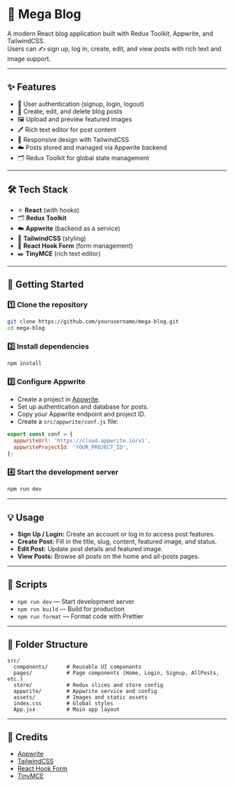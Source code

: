 # 🚀 Mega Blog

A modern React blog application built with Redux Toolkit, Appwrite, and TailwindCSS.  
Users can ✍️ sign up, log in, create, edit, and view posts with rich text and image support.

---

## ✨ Features

- 🔐 User authentication (signup, login, logout)
- 📝 Create, edit, and delete blog posts
- 🖼️ Upload and preview featured images
- 🖊️ Rich text editor for post content
- 📱 Responsive design with TailwindCSS
- ☁️ Posts stored and managed via Appwrite backend
- 🗂️ Redux Toolkit for global state management

---

## 🛠️ Tech Stack

- ⚛️ **React** (with hooks)
- 🗂️ **Redux Toolkit**
- ☁️ **Appwrite** (backend as a service)
- 🎨 **TailwindCSS** (styling)
- 📝 **React Hook Form** (form management)
- ✒️ **TinyMCE** (rich text editor)

---

## 🚦 Getting Started

### 1️⃣ Clone the repository

```sh
git clone https://github.com/yourusername/mega-blog.git
cd mega-blog
```

### 2️⃣ Install dependencies

```sh
npm install
```

### 3️⃣ Configure Appwrite

- Create a project in [Appwrite](https://appwrite.io/).
- Set up authentication and database for posts.
- Copy your Appwrite endpoint and project ID.
- Create a `src/appwrite/conf.js` file:

```js
export const conf = {
  appwriteUrl: 'https://cloud.appwrite.io/v1',
  appwriteProjectId: 'YOUR_PROJECT_ID',
};
```

### 4️⃣ Start the development server

```sh
npm run dev
```

---

## 💡 Usage

- **Sign Up / Login:** Create an account or log in to access post features.
- **Create Post:** Fill in the title, slug, content, featured image, and status.
- **Edit Post:** Update post details and featured image.
- **View Posts:** Browse all posts on the home and all-posts pages.

---

## 📜 Scripts

- `npm run dev` — Start development server
- `npm run build` — Build for production
- `npm run format` — Format code with Prettier

---

## 📁 Folder Structure

```
src/
  components/      # Reusable UI components
  pages/           # Page components (Home, Login, Signup, AllPosts, etc.)
  store/           # Redux slices and store config
  appwrite/        # Appwrite service and config
  assets/          # Images and static assets
  index.css        # Global styles
  App.jsx          # Main app layout
```

---

## 🙏 Credits

- [Appwrite](https://appwrite.io/)
- [TailwindCSS](https://tailwindcss.com/)
- [React Hook Form](https://react-hook-form.com/)
- [TinyMCE](https://www.tiny.cloud/)